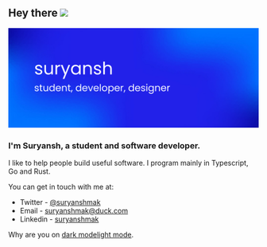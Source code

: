 ## Hey there <img src="https://media.giphy.com/media/hvRJCLFzcasrR4ia7z/giphy.gif" width="25px" />
<img src="/public/ProfileBanner.png" />

<h3>I'm Suryansh, a student and software developer.</h3>

I like to help people build useful software. I program mainly in Typescript, Go and Rust.

You can get in touch with me at:

- Twitter - <a href="https://twitter.com/suryanshmak">@suryanshmak</a>
- Email - <a href="mailto:suryanshmak@duck.com">suryanshmak@duck.com</a>
- Linkedin - <a href="https://linkedin.com/in/suryanshmak">suryanshmak</a>

Why are you on [dark mode](https://github.com/settings/appearance#gh-dark-mode-only)[light mode](https://github.com/settings/appearance#gh-light-mode-only).

<!-- @import "[TOC]" {cmd="toc" depthFrom=1 depthTo=6 orderedList=false} -->
